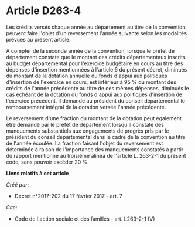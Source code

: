 # Article D263-4

Les crédits versés chaque année au département au titre de la convention peuvent faire l'objet d'un reversement l'année
suivante selon les modalités prévues au présent article. 

A compter de la seconde année de la convention, lorsque le préfet de département constate que le montant des crédits
départementaux inscrits au budget départemental pour l'exercice budgétaire en cours au titre des dépenses d'insertion
mentionnées à l'article 6 du présent décret, diminués du montant de la dotation annuelle du fonds d'appui aux politiques
d'insertion de l'exercice en cours, est inférieur à 95 % du montant des crédits de l'année précédente au titre de ces mêmes
dépenses, diminués le cas échéant de la dotation du fonds d'appui aux politiques d'insertion de l'exercice précédent, il
demande au président du conseil départemental le remboursement intégral de la dotation versée l'année précédente. 

Le reversement d'une fraction du montant de la dotation peut également être demandé par le préfet de département lorsqu'il
constate des manquements substantiels aux engagements de progrès pris par le président du conseil départemental dans le cadre
de la convention au titre de l'année écoulée. La fraction faisant l'objet du reversement est déterminée à raison de
l'importance des manquements constatés à partir du rapport mentionné au troisième alinéa de l'article L. 263-2-1 du présent
code, sans pouvoir excéder 20 %.

**Liens relatifs à cet article**

_Créé par_:

  - Décret n°2017-202 du 17 février 2017 - art. 7

_Cite_:

  - Code de l'action sociale et des familles - art. L263-2-1 (V)
